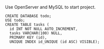 Use OpenServer and MySQL to start project.


```
CREATE DATABASE todo;
USE todo;
CREATE TABLE tasks (
  id INT NOT NULL AUTO_INCREMENT,
  tasks VARCHAR(100) NULL,
  PRIMARY KEY (id),
  UNIQUE INDEX id_UNIQUE (id ASC) VISIBLE);
```

